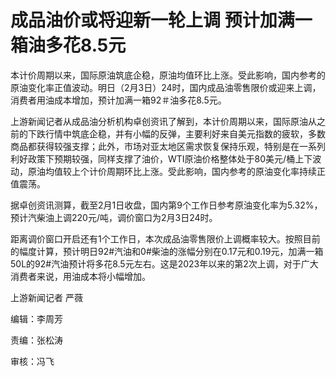 # 成品油价或将迎新一轮上调 预计加满一箱油多花8.5元

本计价周期以来，国际原油筑底企稳，原油均值环比上涨。受此影响，国内参考的原油变化率正值波动。明日（2月3日）24时，国内成品油零售限价或迎来上调，消费者用油成本增加，预计加满一箱92＃油多花8.5元。

上游新闻记者从成品油分析机构卓创资讯了解到，本计价周期以来，国际原油从之前的下跌行情中筑底企稳，并有小幅的反弹，主要利好来自美元指数的疲软，多数商品都获得较强支撑；此外，市场对亚太地区需求恢复保持乐观，特别是在一系列利好政策下预期较强，同样支撑了油价，WTI原油价格整体处于80美元/桶上下波动，原油均值较上个计价周期环比上涨。受此影响，国内参考的原油变化率持续正值震荡。

据卓创资讯测算，截至2月1日收盘，国内第9个工作日参考原油变化率为5.32%，预计汽柴油上调220元/吨，调价窗口为2月3日24时。

距离调价窗口开启还有1个工作日，本次成品油零售限价上调概率较大。按照目前的幅度计算，预计明日92#汽油和0#柴油的涨幅分别在0.17元和0.19元，加满一箱50L的92#汽油预计将多花8.5元左右。这是2023年以来的第2次上调，对于广大消费者来说，用油成本将小幅增加。

上游新闻记者 严薇

编辑：李周芳

责编：张松涛

审核：冯飞

